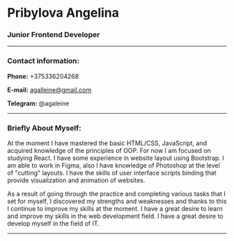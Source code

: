 # Pribylova Angelina
### Junior Frontend Developer
************
### Contact information:
**Phone:** +375336204268

**E-mail:** agalleine@gmail.com

**Telegram:** @agaleine 
************
### Briefly About Myself:
At the moment I have mastered the basic
HTML/CSS, JavaScript, and acquired knowledge
of the principles of OOP. For now I am focused
on studying React. I have some experience in
website layout using Bootstrap. I am able to
work in Figma, also I have knowledge of
Photoshop at the level of "cutting" layouts. I
have the skills of user interface scripts binding
that provide visualization and animation of
websites.

As a result of going through the practice and
completing various tasks that I set for myself, I
discovered my strengths and weaknesses and
thanks to this I continue to improve my skills at
the moment. I have a great desire to learn and
improve my skills in the web development field.
I have a great desire to develop myself in the field of IT.
************
